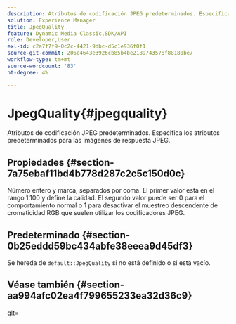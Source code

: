 ```yaml
---
description: Atributos de codificación JPEG predeterminados. Especifica los atributos predeterminados para las imágenes de respuesta JPEG.
solution: Experience Manager
title: JpegQuality
feature: Dynamic Media Classic,SDK/API
role: Developer,User
exl-id: c2a7f7f9-0c2c-4421-9dbc-d5c1e936f0f1
source-git-commit: 206e4643e3926cb85b4be2189743578f88180be7
workflow-type: tm+mt
source-wordcount: '83'
ht-degree: 4%

---
```


# JpegQuality{#jpegquality}

Atributos de codificación JPEG predeterminados. Especifica los atributos predeterminados para las imágenes de respuesta JPEG.

## Propiedades {#section-7a75ebaf11bd4b778d287c2c5c150d0c}

Número entero y marca, separados por coma. El primer valor está en el rango 1.100 y define la calidad. El segundo valor puede ser 0 para el comportamiento normal o 1 para desactivar el muestreo descendente de cromaticidad RGB que suelen utilizar los codificadores JPEG.

## Predeterminado {#section-0b25eddd59bc434abfe38eeea9d45df3}

Se hereda de `default::JpegQuality` si no está definido o si está vacío.

## Véase también {#section-aa994afc02ea4f799655233ea32d36c9}

[qlt=](../../../../../is-api/http-ref/image-serving-api-ref/c-http-protocol-reference/c-command-reference/r-is-http-qlt.md#reference-f69ed0758c784b0385d979820546d352)
